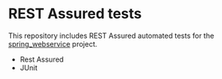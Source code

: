 # REST Assured tests

This repository includes REST Assured automated tests for the [spring_webservice](https://github.com/lucasolsi/spring_webservice) project.
- Rest Assured
- JUnit
